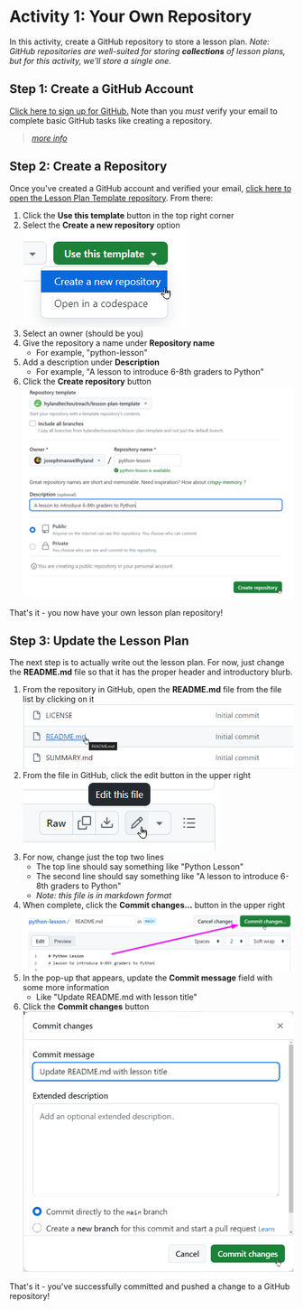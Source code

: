 # Activity 1: Your Own Repository
In this activity, create a GitHub repository to store a lesson plan. _Note: GitHub repositories are well-suited for storing **collections** of lesson plans, but for this activity, we'll store a single one._

## Step 1: Create a GitHub Account
[Click here to sign up for GitHub.](https://github.com/signup) Note than you _must_ verify your email to complete basic GitHub tasks like creating a repository.

>_[more info](https://docs.github.com/en/get-started/start-your-journey/creating-an-account-on-github#signing-up-for-a-new-personal-account)_

## Step 2: Create a Repository
Once you've created a GitHub account and verified your email, [click here to open the Lesson Plan Template repository](https://github.com/hylandtechoutreach/lesson-plan-template). From there:

1. Click the **Use this template** button in the top right corner
1. Select the **Create a new repository** option  
    ![](Assets/CreateNewRepoFromTemplate.png)
1. Select an owner (should be you)
1. Give the repository a name under **Repository name**  
    - For example, "python-lesson"
1. Add a description under **Description**  
    - For example, "A lesson to introduce 6-8th graders to Python"
1. Click the **Create repository** button  
    ![](Assets/CreateRepository.png)

That's it - you now have your own lesson plan repository!

## Step 3: Update the Lesson Plan
The next step is to actually write out the lesson plan. For now, just change the **README.md** file so that it has the proper header and introductory blurb.

1. From the repository in GitHub, open the **README.md** file from the file list by clicking on it  
    ![](Assets/ClickReadme.png)
1. From the file in GitHub, click the edit button in the upper right  
    ![](Assets/EditReadme.png)  
1. For now, change just the top two lines
    - The top line should say something like "Python Lesson"
    - The second line should say something like "A lesson to introduce 6-8th graders to Python"
    - _Note: this file is in markdown format_
1. When complete, click the **Commit changes...** button in the upper right  
    ![](Assets/CommitReadmeChanges.png)
1. In the pop-up that appears, update the **Commit message** field with some more information
    - Like "Update README.md with lesson title"
1. Click the **Commit changes** button  
    ![](Assets/CommitChangesPopup.png)

That's it - you've successfully committed and pushed a change to a GitHub repository!
